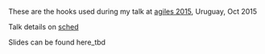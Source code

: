 These are the hooks used during my talk at [agiles 2015](http://agiles2015.agiles.org/es/?lang=es), Uruguay, Oct 2015

Talk details on [sched](http://sched.co/4Mvv)

Slides can be found here_tbd